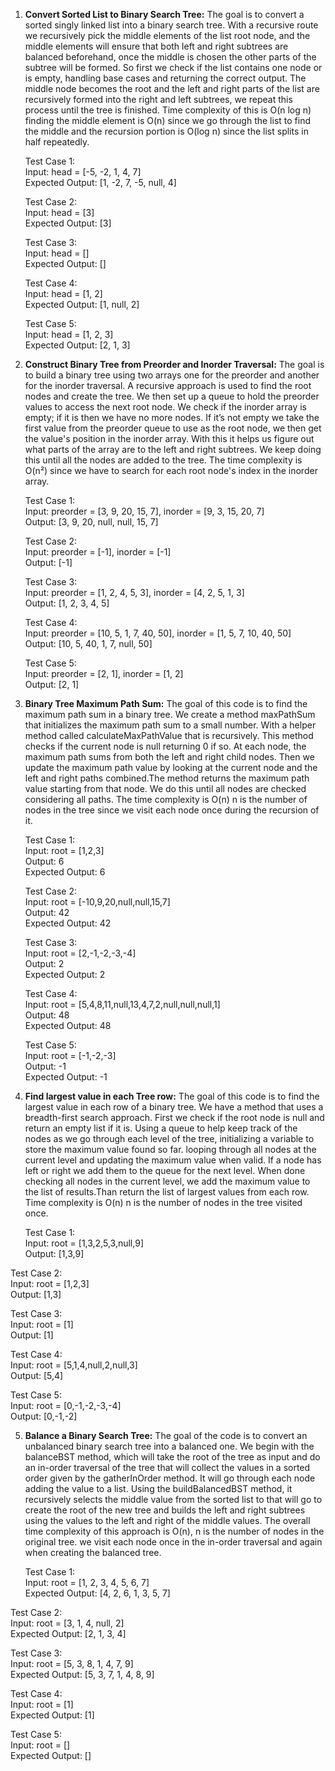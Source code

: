 1) **Convert Sorted List to Binary Search Tree:** The goal is to convert a sorted singly linked list into a binary search tree. With a recursive route we recursively pick the middle elements of the list root node, and the middle elements will ensure that both left and right subtrees are balanced beforehand, once the middle is chosen the other parts of the subtree will be formed. So first we check if the list contains one node or is empty, handling base cases and returning the correct output. The middle node becomes the root and the left and right parts of the list are recursively formed into the right and left subtrees, we repeat this process until the tree is finished. Time complexity of this is O(n log n) finding the middle element is O(n) since we go through the list to find the middle and the recursion portion is O(log n) since the list splits in half repeatedly.   
     
   Test Case 1:  
   Input: head \= \[-5, \-2, 1, 4, 7\]  
   Expected Output: \[1, \-2, 7, \-5, null, 4\]  
     
   Test Case 2:  
   Input: head \= \[3\]  
   Expected Output: \[3\]  
     
   Test Case 3:  
   Input: head \= \[\]  
   Expected Output: \[\]  
     
   Test Case 4:  
   Input: head \= \[1, 2\]  
   Expected Output: \[1, null, 2\]  
     
   Test Case 5:  
   Input: head \= \[1, 2, 3\]  
   Expected Output: \[2, 1, 3\]  
     
2) **Construct Binary Tree from Preorder and Inorder Traversal:** The goal is to build a binary tree using two arrays one for the preorder and another for the inorder traversal. A recursive approach is used to find the root nodes and create the tree. We then set up a queue to hold the preorder values to access the next root node. We check if the inorder array is empty; if it is then we have no more nodes. If it’s not empty we take the first value from the preorder queue to use as the root node, we then get the value's position in the inorder array. With this it helps us figure out what parts of the array are to the left and right subtrees. We keep doing this until all the nodes are added to the tree. The time complexity is O(n²) since we have to search for each root node's index in the inorder array.  
     
   Test Case 1:  
   Input: preorder \= \[3, 9, 20, 15, 7\], inorder \= \[9, 3, 15, 20, 7\]  
   Output: \[3, 9, 20, null, null, 15, 7\]  
     
   Test Case 2:  
   Input: preorder \= \[-1\], inorder \= \[-1\]  
   Output: \[-1\]  
     
   Test Case 3:  
   Input: preorder \= \[1, 2, 4, 5, 3\], inorder \= \[4, 2, 5, 1, 3\]  
   Output: \[1, 2, 3, 4, 5\]  
     
   Test Case 4:  
   Input: preorder \= \[10, 5, 1, 7, 40, 50\], inorder \= \[1, 5, 7, 10, 40, 50\]  
   Output: \[10, 5, 40, 1, 7, null, 50\]  
     
   Test Case 5:  
   Input: preorder \= \[2, 1\], inorder \= \[1, 2\]  
   Output: \[2, 1\]  
     
3) **Binary Tree Maximum Path Sum:** The goal of this code is to find the maximum path sum in a binary tree. We create a method maxPathSum that initializes the maximum path sum to a small number. With a helper method called calculateMaxPathValue that is recursively. This method checks if the current node is null returning 0 if so. At each node, the maximum path sums from both the left and right child nodes. Then we update the maximum path value by looking at the current node and the left and right paths combined.The method returns the maximum path value starting from that node. We do this until all nodes are checked considering all paths. The time complexity is O(n)  n is the number of nodes in the tree since we visit each node once during the recursion of it.   
     
   Test Case 1:  
   Input: root \= \[1,2,3\]  
   Output: 6  
   Expected Output: 6  
     
     
   Test Case 2:  
   Input: root \= \[-10,9,20,null,null,15,7\]  
   Output: 42  
   Expected Output: 42  
     
   Test Case 3:  
   Input: root \= \[2,-1,-2,-3,-4\]  
   Output: 2  
   Expected Output: 2  
     
   Test Case 4:  
   Input: root \= \[5,4,8,11,null,13,4,7,2,null,null,null,1\]  
   Output: 48  
   Expected Output: 48  
     
   Test Case 5:  
   Input: root \= \[-1,-2,-3\]  
   Output: \-1  
   Expected Output: \-1

4) **Find largest value in each Tree row:** The goal of this code is to find the largest value in each row of a binary tree. We have a method that  uses a breadth-first search approach. First we check if the root node is null and return an empty list if it is. Using a queue to help keep track of the nodes as we go through each level of the tree, initializing a variable to store the maximum value found so far. looping through all nodes at the current level and updating the maximum value when valid. If a node has left or right we add them to the queue for the next level. When done checking all nodes in the current level, we add the maximum value to the list of results.Than return the list of largest values from each row. Time complexity is O(n) n is the number of nodes in the tree visited once. 

	  
	Test Case 1:  
Input: root \= \[1,3,2,5,3,null,9\]  
Output: \[1,3,9\]

Test Case 2:  
Input: root \= \[1,2,3\]  
Output: \[1,3\]

Test Case 3:  
Input: root \= \[1\]  
Output: \[1\]

Test Case 4:  
Input: root \= \[5,1,4,null,2,null,3\]  
Output: \[5,4\]

Test Case 5:  
Input: root \= \[0,-1,-2,-3,-4\]  
Output: \[0,-1,-2\]

5) **Balance a Binary Search Tree:** The goal of the code is to convert an unbalanced binary search tree into a balanced one. We begin with  the balanceBST method, which will take the root of the tree as input and do an in-order traversal of the tree that will collect the values in a sorted order given by the  gatherInOrder method. It will go through each node adding the value to a list. Using the buildBalancedBST method, it recursively selects the middle value from the sorted list to that will go to create the root of the new tree and builds the left and right subtrees using the values to the left and right of the middle values. The overall time complexity of this approach is O(n), n is the number of nodes in the original tree. we visit each node once in the in-order traversal and again when creating the balanced tree. 

	Test Case 1:  
Input: root \= \[1, 2, 3, 4, 5, 6, 7\]  
Expected Output: \[4, 2, 6, 1, 3, 5, 7\]

Test Case 2:  
Input: root \= \[3, 1, 4, null, 2\]  
Expected Output: \[2, 1, 3, 4\]

Test Case 3:  
Input: root \= \[5, 3, 8, 1, 4, 7, 9\]  
Expected Output: \[5, 3, 7, 1, 4, 8, 9\]

Test Case 4:  
Input: root \= \[1\]  
Expected Output: \[1\]

Test Case 5:  
Input: root \= \[\]  
Expected Output: \[\]